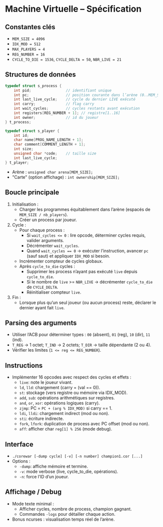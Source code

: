 # Machine Virtuelle – Spécification

## Constantes clés
- `MEM_SIZE = 4096`
- `IDX_MOD = 512`
- `MAX_PLAYERS = 4`
- `REG_NUMBER = 16`
- `CYCLE_TO_DIE = 1536`, `CYCLE_DELTA = 50`, `NBR_LIVE = 21`

## Structures de données
```c
typedef struct s_process {
    int pid;                // identifiant unique
    int pc;                 // position courante dans l’arène (0..MEM_SIZE-1)
    int last_live_cycle;    // cycle du dernier LIVE exécuté
    int carry;              // flag carry
    int wait_cycles;        // cycles restants avant exécution
    int registers[REG_NUMBER + 1]; // registre[1..16]
    int owner;              // id du joueur
} t_process;

typedef struct s_player {
    int id;
    char name[PROG_NAME_LENGTH + 1];
    char comment[COMMENT_LENGTH + 1];
    int size;
    unsigned char *code;    // taille size
    int last_live_cycle;
} t_player;
```
- Arène : `unsigned char arena[MEM_SIZE];`
- "Carte" (option affichage) : `int ownership[MEM_SIZE];`

## Boucle principale
1. Initialisation :
   - Charger les programmes équitablement dans l’arène (espacés de `MEM_SIZE / nb_players`).
   - Créer un process par joueur.
2. Cycle :
   - Pour chaque process :
     - Si `wait_cycles <= 0` : lire opcode, déterminer cycles requis, valider arguments.
     - Décrémenter `wait_cycles`.
     - Quand `wait_cycles == 0` → exécuter l’instruction, avancer `pc` (sauf saut) et appliquer `IDX_MOD` si besoin.
   - Incrémenter compteur de cycles globaux.
   - Après `cycle_to_die` cycles :
     - Supprimer les process n’ayant pas exécuté `live` depuis `cycle_to_die`.
     - Si le nombre de `live` >= `NBR_LIVE` → décrémenter `cycle_to_die` de `CYCLE_DELTA`.
     - Réinitialiser compteur `live`.
3. Fin :
   - Lorsque plus qu’un seul joueur (ou aucun process) reste, déclarer le dernier ayant fait `live`.

## Parsing des arguments
- Utiliser l’ACB pour déterminer types : `00` (absent), `01` (reg), `10` (dir), `11` (ind).
- `T_REG` → 1 octet; `T_IND` → 2 octets; `T_DIR` → taille dépendante (2 ou 4).
- Vérifier les limites (`1 <= reg <= REG_NUMBER`).

## Instructions
- Implémenter 16 opcodes avec respect des cycles et effets :
  - `live`: note le joueur vivant.
  - `ld`, `lld`: chargement (carry = (val == 0)).
  - `st`: stockage (vers registre ou mémoire via IDX_MOD).
  - `add`, `sub`: opérations arithmétiques sur registres.
  - `and`, `or`, `xor`: opérations logiques (carry).
  - `zjmp`: PC = `PC + (arg % IDX_MOD)` si carry == 1.
  - `ldi`, `lldi`: chargement indirect (mod ou non).
  - `sti`: écriture indirecte.
  - `fork`, `lfork`: duplication de process avec PC offset (mod ou non).
  - `aff`: afficher char `reg[1] % 256` (mode debug).

## Interface
- `./corewar [-dump cycle] [-v] [-n number] champion1.cor [...]`
- Options :
  - `-dump`: affiche mémoire et termine.
  - `-v`: mode verbose (live, cycle_to_die, opérations).
  - `-n`: force l’ID d’un joueur.

## Affichage / Debug
- Mode texte minimal :
  - Afficher cycles, nombre de process, champion gagnant.
  - Commandes `-logs` pour détailler chaque action.
- Bonus ncurses : visualisation temps réel de l’arène.
